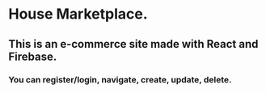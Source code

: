 # House Marketplace.
## This is an e-commerce site made with React and Firebase.
### You can register/login, navigate, create, update, delete.

